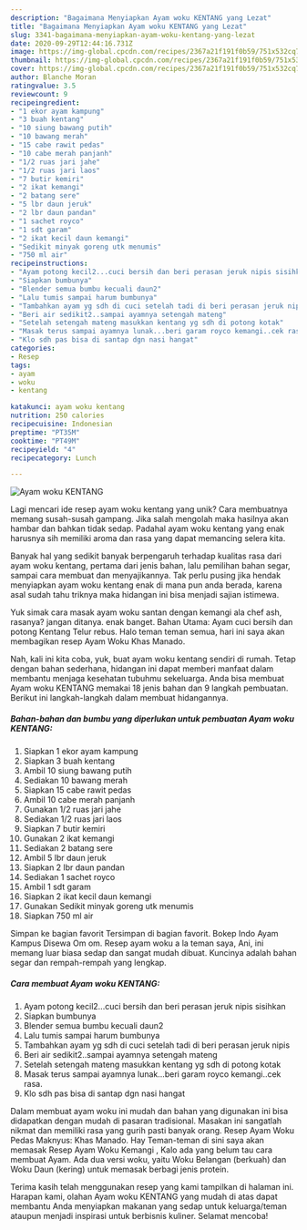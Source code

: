 ```yaml
---
description: "Bagaimana Menyiapkan Ayam woku KENTANG yang Lezat"
title: "Bagaimana Menyiapkan Ayam woku KENTANG yang Lezat"
slug: 3341-bagaimana-menyiapkan-ayam-woku-kentang-yang-lezat
date: 2020-09-29T12:44:16.731Z
image: https://img-global.cpcdn.com/recipes/2367a21f191f0b59/751x532cq70/ayam-woku-kentang-foto-resep-utama.jpg
thumbnail: https://img-global.cpcdn.com/recipes/2367a21f191f0b59/751x532cq70/ayam-woku-kentang-foto-resep-utama.jpg
cover: https://img-global.cpcdn.com/recipes/2367a21f191f0b59/751x532cq70/ayam-woku-kentang-foto-resep-utama.jpg
author: Blanche Moran
ratingvalue: 3.5
reviewcount: 9
recipeingredient:
- "1 ekor ayam kampung"
- "3 buah kentang"
- "10 siung bawang putih"
- "10 bawang merah"
- "15 cabe rawit pedas"
- "10 cabe merah panjanh"
- "1/2 ruas jari jahe"
- "1/2 ruas jari laos"
- "7 butir kemiri"
- "2 ikat kemangi"
- "2 batang sere"
- "5 lbr daun jeruk"
- "2 lbr daun pandan"
- "1 sachet royco"
- "1 sdt garam"
- "2 ikat kecil daun kemangi"
- "Sedikit minyak goreng utk menumis"
- "750 ml air"
recipeinstructions:
- "Ayam potong kecil2...cuci bersih dan beri perasan jeruk nipis sisihkan"
- "Siapkan bumbunya"
- "Blender semua bumbu kecuali daun2"
- "Lalu tumis sampai harum bumbunya"
- "Tambahkan ayam yg sdh di cuci setelah tadi di beri perasan jeruk nipis"
- "Beri air sedikit2..sampai ayamnya setengah mateng"
- "Setelah setengah mateng masukkan kentang yg sdh di potong kotak"
- "Masak terus sampai ayamnya lunak...beri garam royco kemangi..cek rasa."
- "Klo sdh pas bisa di santap dgn nasi hangat"
categories:
- Resep
tags:
- ayam
- woku
- kentang

katakunci: ayam woku kentang 
nutrition: 250 calories
recipecuisine: Indonesian
preptime: "PT35M"
cooktime: "PT49M"
recipeyield: "4"
recipecategory: Lunch

---
```



![Ayam woku KENTANG](https://img-global.cpcdn.com/recipes/2367a21f191f0b59/751x532cq70/ayam-woku-kentang-foto-resep-utama.jpg)

Lagi mencari ide resep ayam woku kentang yang unik? Cara membuatnya memang susah-susah gampang. Jika salah mengolah maka hasilnya akan hambar dan bahkan tidak sedap. Padahal ayam woku kentang yang enak harusnya sih memiliki aroma dan rasa yang dapat memancing selera kita.

Banyak hal yang sedikit banyak berpengaruh terhadap kualitas rasa dari ayam woku kentang, pertama dari jenis bahan, lalu pemilihan bahan segar, sampai cara membuat dan menyajikannya. Tak perlu pusing jika hendak menyiapkan ayam woku kentang enak di mana pun anda berada, karena asal sudah tahu triknya maka hidangan ini bisa menjadi sajian istimewa.

Yuk simak cara masak ayam woku santan dengan kemangi ala chef ash, rasanya? jangan ditanya. enak banget. Bahan Utama: Ayam cuci bersih dan potong Kentang Telur rebus. Halo teman teman semua, hari ini saya akan membagikan resep Ayam Woku Khas Manado.


Nah, kali ini kita coba, yuk, buat ayam woku kentang sendiri di rumah. Tetap dengan bahan sederhana, hidangan ini dapat memberi manfaat dalam membantu menjaga kesehatan tubuhmu sekeluarga. Anda bisa membuat Ayam woku KENTANG memakai 18 jenis bahan dan 9 langkah pembuatan. Berikut ini langkah-langkah dalam membuat hidangannya.

<!--inarticleads1-->

##### Bahan-bahan dan bumbu yang diperlukan untuk pembuatan Ayam woku KENTANG:

1. Siapkan 1 ekor ayam kampung
1. Siapkan 3 buah kentang
1. Ambil 10 siung bawang putih
1. Sediakan 10 bawang merah
1. Siapkan 15 cabe rawit pedas
1. Ambil 10 cabe merah panjanh
1. Gunakan 1/2 ruas jari jahe
1. Sediakan 1/2 ruas jari laos
1. Siapkan 7 butir kemiri
1. Gunakan 2 ikat kemangi
1. Sediakan 2 batang sere
1. Ambil 5 lbr daun jeruk
1. Siapkan 2 lbr daun pandan
1. Sediakan 1 sachet royco
1. Ambil 1 sdt garam
1. Siapkan 2 ikat kecil daun kemangi
1. Gunakan Sedikit minyak goreng utk menumis
1. Siapkan 750 ml air


Simpan ke bagian favorit Tersimpan di bagian favorit. Bokep Indo Ayam Kampus Disewa Om om. Resep ayam woku a la teman saya, Ani, ini memang luar biasa sedap dan sangat mudah dibuat. Kuncinya adalah bahan segar dan rempah-rempah yang lengkap. 

<!--inarticleads2-->

##### Cara membuat Ayam woku KENTANG:

1. Ayam potong kecil2...cuci bersih dan beri perasan jeruk nipis sisihkan
1. Siapkan bumbunya
1. Blender semua bumbu kecuali daun2
1. Lalu tumis sampai harum bumbunya
1. Tambahkan ayam yg sdh di cuci setelah tadi di beri perasan jeruk nipis
1. Beri air sedikit2..sampai ayamnya setengah mateng
1. Setelah setengah mateng masukkan kentang yg sdh di potong kotak
1. Masak terus sampai ayamnya lunak...beri garam royco kemangi..cek rasa.
1. Klo sdh pas bisa di santap dgn nasi hangat


Dalam membuat ayam woku ini mudah dan bahan yang digunakan ini bisa didapatkan dengan mudah di pasaran tradisional. Masakan ini sangatlah nikmat dan memiliki rasa yang gurih pasti banyak orang. Resep Ayam Woku Pedas Maknyus: Khas Manado. Hay Teman-teman di sini saya akan memasak Resep Ayam Woku Kemangi , Kalo ada yang belum tau cara membuat Ayam. Ada dua versi woku, yaitu Woku Belangan (berkuah) dan Woku Daun (kering) untuk memasak berbagi jenis protein. 

Terima kasih telah menggunakan resep yang kami tampilkan di halaman ini. Harapan kami, olahan Ayam woku KENTANG yang mudah di atas dapat membantu Anda menyiapkan makanan yang sedap untuk keluarga/teman ataupun menjadi inspirasi untuk berbisnis kuliner. Selamat mencoba!
